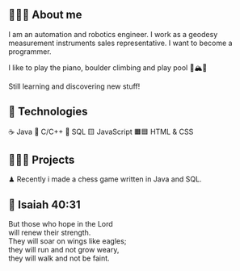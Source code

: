 ## 🙋🏻‍♂️ About me
I am an automation and robotics engineer. I work as a geodesy measurement instruments sales representative. I want to become a programmer.

I like to play the piano, boulder climbing and play pool 🎹🏔🎱

Still learning and discovering new stuff!

## 🔧 Technologies

☕ Java
🔷 C/C++
🐬 SQL
🟨 JavaScript
🟧🟦 HTML & CSS

## 👨🏻‍🔬 Projects

♟ Recently i made a chess game written in Java and SQL.

## 📘 **Isaiah 40:31**

But those who hope in the Lord<br />
will renew their strength.<br />
They will soar on wings like eagles;<br />
they will run and not grow weary,<br />
they will walk and not be faint.
